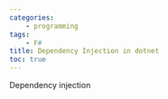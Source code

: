 ```yaml
---
categories:
    - programming
tags:
    - F#
title: Dependency Injection in dotnet
toc: true
---
```


Dependency injection 
